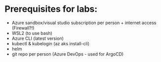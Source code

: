 # Prerequisites for labs:

- Azure sandbox/visual studio subscription per person + internet access (Firewall?!)
- WSL2 (to use bash)
- Azure CLI (latest version)
- kubectl & kubelogin (az aks install-cli)
- helm
- git repo per person (Azure DevOps - used for ArgoCD)
